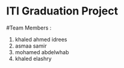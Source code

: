 # ITI Graduation Project

#Team Members :
1. khaled ahmed idrees
2. asmaa samir
3. mohamed abdelwhab
4. khaled elashry 
